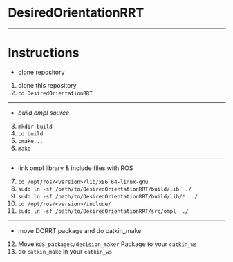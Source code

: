 # DesiredOrientationRRT
----


# Instructions
- clone repository
1. clone this repository
2. `cd DesiredOrientationRRT`
---
- *build ompl source* 
3. `mkdir build`
4. `cd build`
5. `cmake ..`
6. `make`
---
- link ompl library & include files with ROS
7. `cd /opt/ros/<version>/lib/x86_64-linux-gnu`
8. `sudo ln -sf /path/to/DesiredOrientationRRT/build/lib  ./`
9. `sudo ln -sf /path/to/DesiredOrientationRRT/build/lib/*  ./`
10. `cd /opt/ros/<version>/include/`
11. `sudo ln -sf /path/to/DesiredOrientationRRT/src/ompl  ./`
---
- move DORRT package and do catkin_make
12. Move `ROS_packages/decision_maker` Package to your `catkin_ws`
12. do `catkin_make` in your `catkin_ws`
